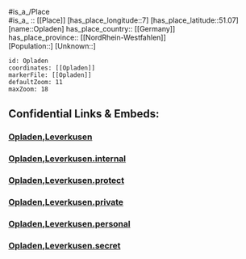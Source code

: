﻿---
location: [51.07,7] 
mapzoom: [7,12] 
mapmarker: city 
type: City
tags:
- geo/City


SpocWebEntityId: 33113
isDeleted: false
confidential: public

---
#is_a_/Place  
#is_a_ :: [[Place]] 
[has_place_longitude::7] 
[has_place_latitude::51.07] 
[name::Opladen] 
has_place_country:: [[Germany]]  
has_place_province:: [[NordRhein-Westfahlen]]  
[Population::] 
[Unknown::] 


```leaflet
id: Opladen
coordinates: [[Opladen]] 
markerFile: [[Opladen]] 
defaultZoom: 11 
maxZoom: 18
```


## Confidential Links & Embeds: 

### [Opladen,Leverkusen](/_public/Earth/Continent/Europe/Europe~Central/Germany/Germany~West/Nord_Rhein-Westfalen/counties~NW/Leverkusen/Opladen,Leverkusen.md) 

### [Opladen,Leverkusen.internal](/_internal/Earth/Continent/Europe/Europe~Central/Germany/Germany~West/Nord_Rhein-Westfalen/counties~NW/Leverkusen/Opladen,Leverkusen.internal.md) 

### [Opladen,Leverkusen.protect](/_protect/Earth/Continent/Europe/Europe~Central/Germany/Germany~West/Nord_Rhein-Westfalen/counties~NW/Leverkusen/Opladen,Leverkusen.protect.md) 

### [Opladen,Leverkusen.private](/_private/Earth/Continent/Europe/Europe~Central/Germany/Germany~West/Nord_Rhein-Westfalen/counties~NW/Leverkusen/Opladen,Leverkusen.private.md) 

### [Opladen,Leverkusen.personal](/_personal/Earth/Continent/Europe/Europe~Central/Germany/Germany~West/Nord_Rhein-Westfalen/counties~NW/Leverkusen/Opladen,Leverkusen.personal.md) 

### [Opladen,Leverkusen.secret](/_secret/Earth/Continent/Europe/Europe~Central/Germany/Germany~West/Nord_Rhein-Westfalen/counties~NW/Leverkusen/Opladen,Leverkusen.secret.md) 

